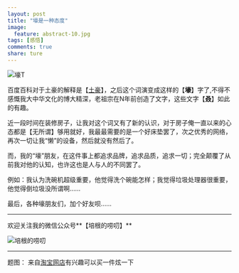 ```yaml
---
layout: post
title: "壕是一种态度"
image:
  feature: abstract-10.jpg
tags: [感悟]
comments: true
share: ture
---
```

![壕T](http://pic.yupoo.com/peigen123_v/Fqj9qbvP/bKiKl.jpg)

百度百科对于土豪的解释是【[土豪](http://baike.baidu.com/subview/1147101/11850306.htm)】，之后这个词演变成这样的【**壕**】字了,不得不感慨我大中华文化的博大精深，老祖宗在N年前创造了文字，这些文字【**叒**】如此的有趣。

近一段时间在装修房子，让我对这个词又有了新的认识，对于房子俺一直以来的心态都是【无所谓】够用就好，我最最需要的是一个好床垫罢了，次之优秀的网络，再次一切让我“懒”的设备，然后就没有然后了。

而，我的“壕”朋友，在这件事上都追求品牌，追求品质，追求一切；完全颠覆了从前我对他的认知，也许这也是人与人的不同罢了。

例如：我认为洗碗机超级重要，他觉得洗个碗能怎样；我觉得垃圾处理器很重要，他觉得倒垃圾没所谓啊……

最后，各种壕朋友们，加个好友呗……

---
欢迎关注我的微信公众号**【培根的唠叨】**

![培根的唠叨](http://pic.yupoo.com/peigen123_v/FlH0GKmz/12EiFV.jpg)

---
题图： 来自[淘宝网店](https://item.taobao.com/item.htm?spm=a230r.1.14.46.Ty0VLk&id=525862712069&ns=1&abbucket=3#detail)有兴趣可以买一件炫一下
